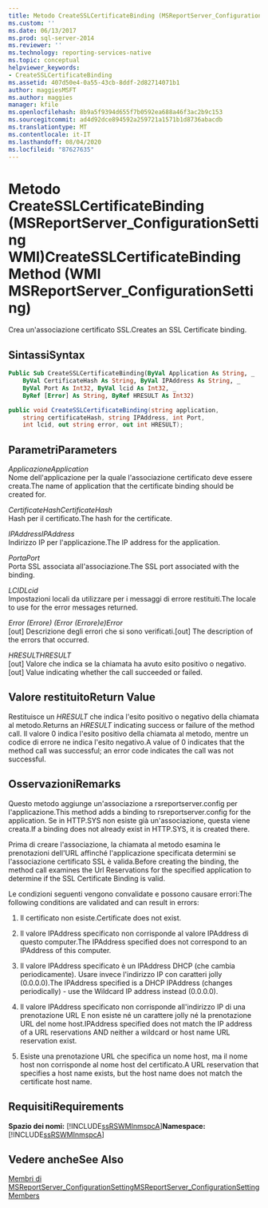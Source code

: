 ```yaml
---
title: Metodo CreateSSLCertificateBinding (MSReportServer_ConfigurationSetting WMI) | Microsoft Docs
ms.custom: ''
ms.date: 06/13/2017
ms.prod: sql-server-2014
ms.reviewer: ''
ms.technology: reporting-services-native
ms.topic: conceptual
helpviewer_keywords:
- CreateSSLCertificateBinding
ms.assetid: 407d50e4-0a55-43cb-8ddf-2d82714071b1
author: maggiesMSFT
ms.author: maggies
manager: kfile
ms.openlocfilehash: 8b9a5f9394d655f7b0592ea688a46f3ac2b9c153
ms.sourcegitcommit: ad4d92dce894592a259721a1571b1d8736abacdb
ms.translationtype: MT
ms.contentlocale: it-IT
ms.lasthandoff: 08/04/2020
ms.locfileid: "87627635"
---
```

# <a name="createsslcertificatebinding-method-wmi-msreportserver_configurationsetting"></a><span data-ttu-id="1e819-102">Metodo CreateSSLCertificateBinding (MSReportServer_ConfigurationSetting WMI)</span><span class="sxs-lookup"><span data-stu-id="1e819-102">CreateSSLCertificateBinding Method (WMI MSReportServer_ConfigurationSetting)</span></span>
  <span data-ttu-id="1e819-103">Crea un'associazione certificato SSL.</span><span class="sxs-lookup"><span data-stu-id="1e819-103">Creates an SSL Certificate binding.</span></span>  
  
## <a name="syntax"></a><span data-ttu-id="1e819-104">Sintassi</span><span class="sxs-lookup"><span data-stu-id="1e819-104">Syntax</span></span>  
  
```vb  
Public Sub CreateSSLCertificateBinding(ByVal Application As String, _  
    ByVal CertificateHash As String, ByVal IPAddress As String, _  
    ByVal Port As Int32, ByVal lcid As Int32, _  
    ByRef [Error] As String, ByRef HRESULT As Int32)  
```  
  
```csharp  
public void CreateSSLCertificateBinding(string application,   
    string certificateHash, string IPAddress, int Port,   
    int lcid, out string error, out int HRESULT);  
```  
  
## <a name="parameters"></a><span data-ttu-id="1e819-105">Parametri</span><span class="sxs-lookup"><span data-stu-id="1e819-105">Parameters</span></span>  
 <span data-ttu-id="1e819-106">*Applicazione*</span><span class="sxs-lookup"><span data-stu-id="1e819-106">*Application*</span></span>  
 <span data-ttu-id="1e819-107">Nome dell'applicazione per la quale l'associazione certificato deve essere creata.</span><span class="sxs-lookup"><span data-stu-id="1e819-107">The name of application that the certificate binding should be created for.</span></span>  
  
 <span data-ttu-id="1e819-108">*CertificateHash*</span><span class="sxs-lookup"><span data-stu-id="1e819-108">*CertificateHash*</span></span>  
 <span data-ttu-id="1e819-109">Hash per il certificato.</span><span class="sxs-lookup"><span data-stu-id="1e819-109">The hash for the certificate.</span></span>  
  
 <span data-ttu-id="1e819-110">*IPAddress*</span><span class="sxs-lookup"><span data-stu-id="1e819-110">*IPAddress*</span></span>  
 <span data-ttu-id="1e819-111">Indirizzo IP per l'applicazione.</span><span class="sxs-lookup"><span data-stu-id="1e819-111">The IP address for the application.</span></span>  
  
 <span data-ttu-id="1e819-112">*Porta*</span><span class="sxs-lookup"><span data-stu-id="1e819-112">*Port*</span></span>  
 <span data-ttu-id="1e819-113">Porta SSL associata all'associazione.</span><span class="sxs-lookup"><span data-stu-id="1e819-113">The SSL port associated with the binding.</span></span>  
  
 <span data-ttu-id="1e819-114">*LCID*</span><span class="sxs-lookup"><span data-stu-id="1e819-114">*Lcid*</span></span>  
 <span data-ttu-id="1e819-115">Impostazioni locali da utilizzare per i messaggi di errore restituiti.</span><span class="sxs-lookup"><span data-stu-id="1e819-115">The locale to use for the error messages returned.</span></span>  
  
 <span data-ttu-id="1e819-116">*Error (Errore) (Error (Errore)e)*</span><span class="sxs-lookup"><span data-stu-id="1e819-116">*Error*</span></span>  
 <span data-ttu-id="1e819-117">[out] Descrizione degli errori che si sono verificati.</span><span class="sxs-lookup"><span data-stu-id="1e819-117">[out] The description of the errors that occurred.</span></span>  
  
 <span data-ttu-id="1e819-118">*HRESULT*</span><span class="sxs-lookup"><span data-stu-id="1e819-118">*HRESULT*</span></span>  
 <span data-ttu-id="1e819-119">[out] Valore che indica se la chiamata ha avuto esito positivo o negativo.</span><span class="sxs-lookup"><span data-stu-id="1e819-119">[out] Value indicating whether the call succeeded or failed.</span></span>  
  
## <a name="return-value"></a><span data-ttu-id="1e819-120">Valore restituito</span><span class="sxs-lookup"><span data-stu-id="1e819-120">Return Value</span></span>  
 <span data-ttu-id="1e819-121">Restituisce un *HRESULT* che indica l'esito positivo o negativo della chiamata al metodo.</span><span class="sxs-lookup"><span data-stu-id="1e819-121">Returns an *HRESULT* indicating success or failure of the method call.</span></span> <span data-ttu-id="1e819-122">Il valore 0 indica l'esito positivo della chiamata al metodo, mentre un codice di errore ne indica l'esito negativo.</span><span class="sxs-lookup"><span data-stu-id="1e819-122">A value of 0 indicates that the method call was successful; an error code indicates the call was not successful.</span></span>  
  
## <a name="remarks"></a><span data-ttu-id="1e819-123">Osservazioni</span><span class="sxs-lookup"><span data-stu-id="1e819-123">Remarks</span></span>  
 <span data-ttu-id="1e819-124">Questo metodo aggiunge un'associazione a rsreportserver.config per l'applicazione.</span><span class="sxs-lookup"><span data-stu-id="1e819-124">This method adds a binding to rsreportserver.config for the application.</span></span> <span data-ttu-id="1e819-125">Se in HTTP.SYS non esiste già un'associazione, questa viene creata.</span><span class="sxs-lookup"><span data-stu-id="1e819-125">If a binding does not already exist in HTTP.SYS, it is created there.</span></span>  
  
 <span data-ttu-id="1e819-126">Prima di creare l'associazione, la chiamata al metodo esamina le prenotazioni dell'URL affinché l'applicazione specificata determini se l'associazione certificato SSL è valida.</span><span class="sxs-lookup"><span data-stu-id="1e819-126">Before creating the binding, the method call examines the Url Reservations for the specified application to determine if the SSL Certificate Binding is valid.</span></span>  
  
 <span data-ttu-id="1e819-127">Le condizioni seguenti vengono convalidate e possono causare errori:</span><span class="sxs-lookup"><span data-stu-id="1e819-127">The following conditions are validated and can result in errors:</span></span>  
  
1.  <span data-ttu-id="1e819-128">Il certificato non esiste.</span><span class="sxs-lookup"><span data-stu-id="1e819-128">Certificate does not exist.</span></span>  
  
2.  <span data-ttu-id="1e819-129">Il valore IPAddress specificato non corrisponde al valore IPAddress di questo computer.</span><span class="sxs-lookup"><span data-stu-id="1e819-129">The IPAddress specified does not correspond to an IPAddress of this computer.</span></span>  
  
3.  <span data-ttu-id="1e819-130">Il valore IPAddress specificato è un IPAddress DHCP (che cambia periodicamente). Usare invece l'indirizzo IP con caratteri jolly (0.0.0.0).</span><span class="sxs-lookup"><span data-stu-id="1e819-130">The IPAddress specified is a DHCP IPAddress (changes periodically) - use the Wildcard IP address instead (0.0.0.0).</span></span>  
  
4.  <span data-ttu-id="1e819-131">Il valore IPAddress specificato non corrisponde all'indirizzo IP di una prenotazione URL E non esiste né un carattere jolly né la prenotazione URL del nome host.</span><span class="sxs-lookup"><span data-stu-id="1e819-131">IPAddress specified does not match the IP address of a URL reservations AND neither a wildcard or host name URL reservation exist.</span></span>  
  
5.  <span data-ttu-id="1e819-132">Esiste una prenotazione URL che specifica un nome host, ma il nome host non corrisponde al nome host del certificato.</span><span class="sxs-lookup"><span data-stu-id="1e819-132">A URL reservation that specifies a host name exists, but the host name does not match the certificate host name.</span></span>  
  
## <a name="requirements"></a><span data-ttu-id="1e819-133">Requisiti</span><span class="sxs-lookup"><span data-stu-id="1e819-133">Requirements</span></span>  
 <span data-ttu-id="1e819-134">**Spazio dei nomi:** [!INCLUDE[ssRSWMInmspcA](../../includes/ssrswminmspca-md.md)]</span><span class="sxs-lookup"><span data-stu-id="1e819-134">**Namespace:** [!INCLUDE[ssRSWMInmspcA](../../includes/ssrswminmspca-md.md)]</span></span>  
  
## <a name="see-also"></a><span data-ttu-id="1e819-135">Vedere anche</span><span class="sxs-lookup"><span data-stu-id="1e819-135">See Also</span></span>  
 [<span data-ttu-id="1e819-136">Membri di MSReportServer_ConfigurationSetting</span><span class="sxs-lookup"><span data-stu-id="1e819-136">MSReportServer_ConfigurationSetting Members</span></span>](msreportserver-configurationsetting-members.md)  
  
  
